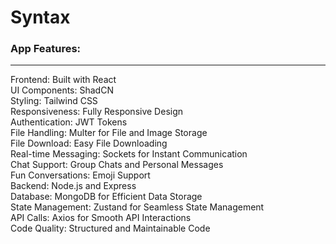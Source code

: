 # Syntax
### App Features:
--------------------------------------------------------------------------------
Frontend: Built with React <br>
UI Components: ShadCN <br>
Styling: Tailwind CSS <br>
Responsiveness: Fully Responsive Design <br>
Authentication: JWT Tokens <br>
File Handling: Multer for File and Image Storage <br>
File Download: Easy File Downloading <br>
Real-time Messaging: Sockets for Instant Communication <br>
Chat Support: Group Chats and Personal Messages <br>
Fun Conversations: Emoji Support <br>
Backend: Node.js and Express <br>
Database: MongoDB for Efficient Data Storage <br>
State Management: Zustand for Seamless State Management<br>
API Calls: Axios for Smooth API Interactions <br>
Code Quality: Structured and Maintainable Code<br>
